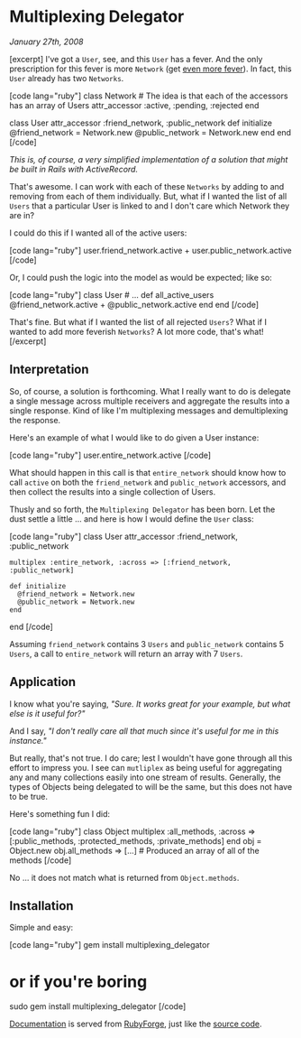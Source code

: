 # Multiplexing Delegator

<cite>January 27th, 2008</cite>

[excerpt]
I've got a `User`, see, and this `User` has a fever. And the only prescription for this fever is more `Network` (get [even more fever](http://www.vimeo.com/17746)). In fact, this `User` already has two `Networks`.

[code lang="ruby"]
  class Network
    # The idea is that each of the accessors has an array of Users
    attr_accessor :active, :pending, :rejected
  end

  class User
    attr_accessor :friend_network, :public_network
    def initialize
      @friend_network = Network.new
      @public_network = Network.new
    end
  end
[/code]

*This is, of course, a very simplified implementation of a solution that might be built in Rails with ActiveRecord.*

That's awesome. I can work with each of these `Networks` by adding to and removing from each of them individually. But, what if I wanted the list of all `Users` that a particular User is linked to and I don't care which Network they are in?

I could do this if I wanted all of the active users:

[code lang="ruby"]
user.friend_network.active + user.public_network.active
[/code]

Or, I could push the logic into the model as would be expected; like so:

[code lang="ruby"]
  class User
    # ...
    def all_active_users
      @friend_network.active + @public_network.active
    end
  end
[/code]

That's fine. But what if I wanted the list of all rejected `Users`? What if I wanted to add more feverish `Networks`? A lot more code, that's what!
[/excerpt]

## Interpretation

So, of course, a solution is forthcoming. What I really want to do is delegate a single message across multiple receivers and aggregate the results into a single response. Kind of like I'm multiplexing messages and demultiplexing the response.

Here's an example of what I would like to do given a User instance:

[code lang="ruby"]
user.entire_network.active
[/code]

What should happen in this call is that `entire_network` should know how to call `active` on both the `friend_network` and `public_network` accessors, and then collect the results into a single collection of Users.

Thusly and so forth, the `Multiplexing Delegator` has been born. Let the dust settle a little ... and here is how I would define the `User` class:

[code lang="ruby"]
  class User
    attr_accessor :friend_network, :public_network

    multiplex :entire_network, :across => [:friend_network, :public_network]

    def initialize
      @friend_network = Network.new
      @public_network = Network.new
    end
  end
[/code]

Assuming `friend_network` contains 3 `Users` and `public_network` contains 5 `Users`, a call to `entire_network` will return an array with 7 `Users`.

## Application

I know what you're saying, *"Sure. It works great for your example, but what else is it useful for?"*

And I say, *"I don't really care all that much since it's useful for me in this instance."*

But really, that's not true. I do care; lest I wouldn't have gone through all this effort to impress you. I see can `mutliplex` as being useful for aggregating any and many collections easily into one stream of results. Generally, the types of Objects being delegated to will be the same, but this does not have to be true.

Here's something fun I did:

[code lang="ruby"]
  class Object
    multiplex :all_methods,
      :across => [:public_methods, :protected_methods, :private_methods]
  end
  obj = Object.new
  obj.all_methods => [...] # Produced an array of all of the methods
[/code]

No ... it does not match what is returned from `Object.methods`.

## Installation

Simple and easy:

[code lang="ruby"]
  gem install multiplexing_delegator
  # or if you're boring
  sudo gem install multiplexing_delegator
[/code]

[Documentation](http://glomp.rubyforge.org/multiplexing_delegator) is served from [RubyForge](http://rubyforge.org/projects/glomp), just like the [source code](http://glomp.rubyforge.org/svn/multiplexing_delegator).
